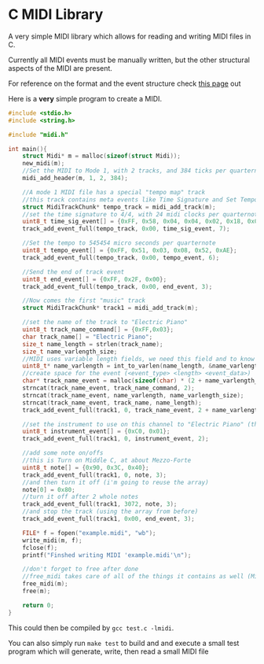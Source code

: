# C MIDI Library
A very simple MIDI library which allows for reading and writing MIDI files in C.

Currently all MIDI events must be manually written, but the other structural aspects of the MIDI are present.

For reference on the format and the event structure check [this page](http://www.personal.kent.edu/~sbirch/Music_Production/MP-II/MIDI/midi_file_format.htm) out

Here is a __very__ simple program to create a MIDI.

```C
#include <stdio.h>
#include <string.h>

#include "midi.h"

int main(){
	struct Midi* m = malloc(sizeof(struct Midi));
	new_midi(m);
	//Set the MIDI to Mode 1, with 2 tracks, and 384 ticks per quarternote
	midi_add_header(m, 1, 2, 384);

	//A mode 1 MIDI file has a special "tempo map" track
	//this track contains meta events like Time Signature and Set Tempo
	struct MidiTrackChunk* tempo_track = midi_add_track(m);
	//set the time signature to 4/4, with 24 midi clocks per quarternote
	uint8_t time_sig_event[] = {0xFF, 0x58, 0x04, 0x04, 0x02, 0x18, 0x08};
	track_add_event_full(tempo_track, 0x00, time_sig_event, 7);

	//Set the tempo to 545454 micro seconds per quarternote
	uint8_t tempo_event[] = {0xFF, 0x51, 0x03, 0x08, 0x52, 0xAE};
	track_add_event_full(tempo_track, 0x00, tempo_event, 6);

	//Send the end of track event
	uint8_t end_event[] = {0xFF, 0x2F, 0x00};
	track_add_event_full(tempo_track, 0x00, end_event, 3);

	//Now comes the first "music" track
	struct MidiTrackChunk* track1 = midi_add_track(m);

	//set the name of the track to "Electric Piano"
	uint8_t track_name_command[] = {0xFF,0x03};
	char track_name[] = "Electric Piano";
	size_t name_length = strlen(track_name);
	size_t name_varlength_size;
	//MIDI uses variable length fields, we need this field and to know its size
	uint8_t* name_varlength = int_to_varlen(name_length, &name_varlength_size);
	//create space for the event (<event_type> <length> <event_data>)
	char* track_name_event = malloc(sizeof(char) * (2 + name_varlength_size + name_length));
	strncat(track_name_event, track_name_command, 2);
	strncat(track_name_event, name_varlength, name_varlength_size);
	strncat(track_name_event, track_name, name_length);
	track_add_event_full(track1, 0, track_name_event, 2 + name_varlength_size + name_length);

	//set the instrument to use on this channel to "Electric Piano" (this is the default, but whatever)
	uint8_t instrument_event[] = {0xC0, 0x01};
	track_add_event_full(track1, 0, instrument_event, 2);

	//add some note on/offs
	//this is Turn on Middle C, at about Mezzo-Forte
	uint8_t note[] = {0x90, 0x3C, 0x40};
	track_add_event_full(track1, 0, note, 3);
	//and then turn it off (i'm going to reuse the array)
	note[0] = 0x80;
	//turn it off after 2 whole notes
	track_add_event_full(track1, 3072, note, 3);
	//and stop the track (using the array from before)
	track_add_event_full(track1, 0x00, end_event, 3);

	FILE* f = fopen("example.midi", "wb");
	write_midi(m, f);
	fclose(f);
	printf("Finshed writing MIDI 'example.midi'\n");

	//don't forget to free after done
	//free_midi takes care of all of the things it contains as well (MidiTrackChunk, MidiEvent)
	free_midi(m);
	free(m);

	return 0;
}
```

This could then be compiled by `gcc test.c -lmidi`. 

You can also simply run `make test` to build and and execute a small test program which will generate, write, then read a small MIDI file

